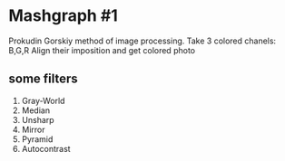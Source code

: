 # Mashgraph #1
Prokudin Gorskiy method of image processing. 
Take 3 colored chanels: B,G,R 
Align their imposition and get colored photo

## some filters

1. Gray-World
2. Median
3. Unsharp
4. Mirror
5. Pyramid
6. Autocontrast
